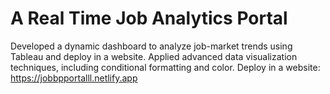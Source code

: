# A Real Time Job Analytics Portal  
Developed a dynamic dashboard to analyze job-market trends using Tableau and deploy in a website.
Applied advanced data visualization techniques, including conditional formatting and color.
Deploy in a website: https://jobbpportalll.netlify.app
